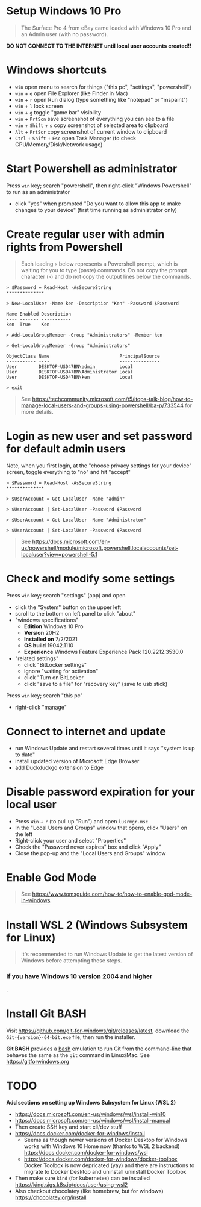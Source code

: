 Setup Windows 10 Pro
====================

> The Surface Pro 4 from eBay came loaded with Windows 10 Pro and an Admin user
> (with no password).

**DO NOT CONNECT TO THE INTERNET until local user accounts created!!**

# Windows shortcuts

- `win`                     open menu to search for things ("this pc", "settings", "powershell")
- `win` + `e`               open File Explorer (like Finder in Mac)
- `win` + `r`               open Run dialog (type something like "notepad" or "mspaint")
- `win` + `l`               lock screen
- `win` + `g`               toggle "game bar" visibility
- `win` + `PrtScn`          save screenshot of everything you can see to a file
- `win` + `Shift` + `s`     copy screenshot of selected area to clipboard
- `Alt` + `PrtScr`          copy screenshot of current window to clipboard
- `Ctrl` + `Shift` + `Esc`  open Task Manager (to check CPU/Memory/Disk/Network usage)

# Start Powershell as administrator

Press `win` key; search "powershell", then right-click "Windows Powershell" to
run as an administrator

- click "yes" when prompted "Do you want to allow this app to make changes to
  your device" (first time running as administrator only)

# Create regular user with admin rights from Powershell

> Each leading `>` below represents a Powershell prompt, which is waiting for
> you to type (paste) commands. Do not copy the prompt character (`>`) and do
> not copy the output lines below the commands.

```
> $Password = Read-Host -AsSecureString
**************

> New-LocalUser -Name ken -Description "Ken" -Password $Password

Name Enabled Description
---- ------- -----------
ken  True    Ken

> Add-LocalGroupMember -Group "Administrators" -Member ken

> Get-LocalGroupMember -Group "Administrators"

ObjectClass Name                          PrincipalSource
----------- ----                          ---------------
User        DESKTOP-USD47BN\admin         Local
User        DESKTOP-USD47BN\Administrator Local
User        DESKTOP-USD47BN\ken           Local

> exit
```

> See
> <https://techcommunity.microsoft.com/t5/itops-talk-blog/how-to-manage-local-users-and-groups-using-powershell/ba-p/733544>
> for more details.

# Login as new user and set password for default admin users

Note, when you first login, at the "choose privacy settings for your device"
screen, toggle everything to "no" and hit "accept"

```
> $Password = Read-Host -AsSecureString
**************

> $UserAccount = Get-LocalUser -Name "admin"

> $UserAccount | Set-LocalUser -Password $Password

> $UserAccount = Get-LocalUser -Name "Administrator"

> $UserAccount | Set-LocalUser -Password $Password
```

> See
> <https://docs.microsoft.com/en-us/powershell/module/microsoft.powershell.localaccounts/set-localuser?view=powershell-5.1>

# Check and modify some settings

Press `win` key; search "settings" (app) and open

- click the "System" button on the upper left
- scroll to the bottom on left panel to click "about"
- "windows specifications"
    - **Edition** Windows 10 Pro
    - **Version** 20H2
    - **Installed on** 7/2/2021
    - **OS build** 19042.1110
    - **Experience** Windows Feature Experience Pack 120.2212.3530.0
- "related settings"
    - click "BitLocker settings"
    - ignore "waiting for activation"
    - click "Turn on BitLocker
    - click "save to a file" for "recovery key" (save to usb stick)

Press `win` key; search "this pc"

- right-click "manage"

# Connect to internet and update

- run Windows Update and restart several times until it says "system is up to
  date"
- install updated version of Microsoft Edge Browser
- add Duckduckgo extension to Edge

# Disable password expiration for your local user

- Press `Win` + `r` (to pull up "Run") and open `lusrmgr.msc`
- In the "Local Users and Groups" window that opens, click "Users" on the left
- Right-click your user and select "Properties"
- Check the "Password never expires" box and click "Apply"
- Close the pop-up and the "Local Users and Groups" window

# Enable God Mode

> See <https://www.tomsguide.com/how-to/how-to-enable-god-mode-in-windows>

# Install WSL 2 (Windows Subsystem for Linux)

> It's recommended to run Windows Update to get the latest version of Windows
> before attempting these steps.

### If you have Windows 10 version 2004 and higher

.

# Install Git BASH

Visit <https://github.com/git-for-windows/git/releases/latest>, download the
`Git-{version}-64-bit.exe` file, then run the installer.

**Git BASH** provides a
[bash](https://en.wikipedia.org/wiki/Bash_%28Unix_shell%29) emulation to run Git
from the command-line that behaves the same as the `git` command in Linux/Mac.
See <https://gitforwindows.org>

# TODO

**Add sections on setting up Windows Subsystem for Linux (WSL 2)**

- <https://docs.microsoft.com/en-us/windows/wsl/install-win10>
- <https://docs.microsoft.com/en-us/windows/wsl/install-manual>
- Then create SSH key and start cli/dev stuff
- <https://docs.docker.com/docker-for-windows/install>
    - Seems as though newer versions of Docker Desktop for Windows works with
      Windows 10 Home now (thanks to WSL 2 backend)
      <https://docs.docker.com/docker-for-windows/wsl>
    - <https://docs.docker.com/docker-for-windows/docker-toolbox> Docker Toolbox
      is now depricated (yay) and there are instructions to migrate to Docker
      Desktop and uninstall uninstall Docker Toolbox
- Then make sure `kind` (for kubernetes) can be installed
  <https://kind.sigs.k8s.io/docs/user/using-wsl2>
- Also checkout chocolatey (like homebrew, but for windows)
  <https://chocolatey.org/install>
